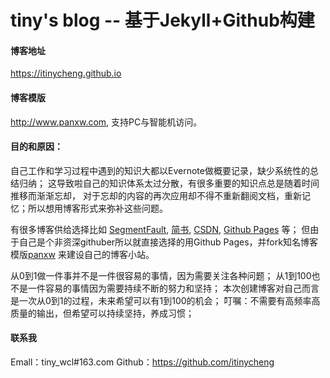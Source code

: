 tiny's blog -- 基于Jekyll+Github构建
================

#### 博客地址
https://itinycheng.github.io

#### 博客模版
http://www.panxw.com, 支持PC与智能机访问。  

#### 目的和原因：
自己工作和学习过程中遇到的知识大都以Evernote做概要记录，缺少系统性的总结归纳；
这导致啦自己的知识体系太过分散，有很多重要的知识点总是随着时间推移而渐渐忘却，
对于忘却的内容的再次应用却不得不重新翻阅文档，重新记忆；所以想用博客形式来弥补这些问题。

有很多博客供给选择比如 [SegmentFault](https://segmentfault.com/),
[简书](https://www.jianshu.com/), [CSDN](https://www.csdn.net/),
[Github Pages](https://pages.github.com/) 等；
但由于自己是个非资深githuber所以就直接选择的用Github Pages，并fork知名博客模版[panxw](https://github.com/panxw/panxw.github.com)
来建设自己的博客小站。

从0到1做一件事并不是一件很容易的事情，因为需要关注各种问题；
从1到100也不是一件容易的事情因为需要持续不断的努力和坚持；
本次创建博客对自己而言是一次从0到1的过程，未来希望可以有1到100的机会；
叮嘱：不需要有高频率高质量的输出，但希望可以持续坚持，养成习惯；

#### 联系我
Emall：tiny_wcl#163.com
Github：https://github.com/itinycheng
